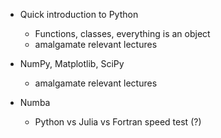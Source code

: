 
- Quick introduction to Python
    - Functions, classes, everything is an object
    - amalgamate relevant lectures

- NumPy, Matplotlib, SciPy
    - amalgamate relevant lectures

- Numba 
    - Python vs Julia vs Fortran speed test (?)
